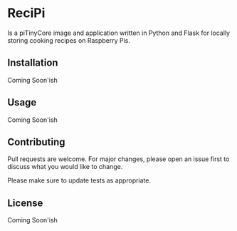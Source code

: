 # ReciPi

Is a piTinyCore image and application written in Python and Flask for locally storing cooking recipes on Raspberry Pis.

## Installation

Coming Soon'ish

## Usage

Coming Soon'ish

## Contributing
Pull requests are welcome. For major changes, please open an issue first to discuss what you would like to change.

Please make sure to update tests as appropriate.

## License

Coming Soon'ish
